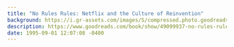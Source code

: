 ```yaml
---
title: "No Rules Rules: Netflix and the Culture of Reinvention"
background: https://i.gr-assets.com/images/S/compressed.photo.goodreads.com/books/1595815356l/49099937._SY75_.jpg
description: https://www.goodreads.com/book/show/49099937-no-rules-rules
date: 1995-09-01 12:07:08 -0400
---
```

